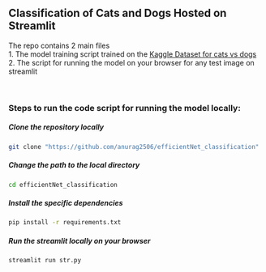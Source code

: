 <h2>Classification of <b>Cats and Dogs</b> Hosted on Streamlit</h2>

<p> The repo contains 2 main files <br> 1. The model training script trained on the <a href = "https://www.kaggle.com/datasets/shaunthesheep/microsoft-catsvsdogs-dataset">Kaggle Dataset for cats vs dogs </a> <br> 2. The script for running the model on your browser for any test image on streamlit </p>
<br>
<h3> Steps to run the code script for running the model locally:</h3>

<h5> Clone the repository locally</h5>

```bash
git clone "https://github.com/anurag2506/efficientNet_classification"
```

<h5> Change the path to the local directory</h5>

```bash
cd efficientNet_classification
```

<h5> Install the specific dependencies</h5>

```bash
pip install -r requirements.txt
```

<h5> Run the streamlit locally on your browser</h5>

```bash
streamlit run str.py
```

